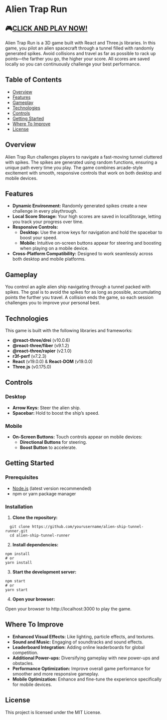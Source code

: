 # Alien Trap Run 

## 🎮[CLICK AND PLAY NOW!](https://ignaulis.github.io/r3f_game__alien_trap_run/)

Alien Trap Run is a 3D game built with React and Three.js libraries. In this game, you pilot an alien spacecraft through a tunnel filled with randomly generated spikes. Avoid collisions and travel as far as possible to rack up points—the farther you go, the higher your score. All scores are saved locally so you can continuously challenge your best performance.

## Table of Contents

- [Overview](#overview)
- [Features](#features)
- [Gameplay](#gameplay)
- [Technologies](#technologies)
- [Controls](#controls)
- [Getting Started](#getting-started)
- [Where To Improve](#Where-To-Improve)
- [License](#license)

## Overview

Alien Trap Run challenges players to navigate a fast-moving tunnel cluttered with spikes. The spikes are generated using random functions, ensuring a unique path every time you play. The game combines arcade-style excitement with smooth, responsive controls that work on both desktop and mobile devices.

## Features

- **Dynamic Environment:** Randomly generated spikes create a new challenge in every playthrough.
- **Local Score Storage:** Your high scores are saved in localStorage, letting you track your progress over time.
- **Responsive Controls:** 
  - **Desktop:** Use the arrow keys for navigation and hold the spacebar to boost your speed.
  - **Mobile:** Intuitive on-screen buttons appear for steering and boosting when playing on a mobile device.
- **Cross-Platform Compatibility:** Designed to work seamlessly across both desktop and mobile platforms.

## Gameplay

You control an agile alien ship navigating through a tunnel packed with spikes. The goal is to avoid the spikes for as long as possible, accumulating points the further you travel. A collision ends the game, so each session challenges you to improve your personal best.

## Technologies

This game is built with the following libraries and frameworks:

- **@react-three/drei** (v10.0.6)
- **@react-three/fiber** (v9.1.2)
- **@react-three/rapier** (v2.1.0)
- **r3f-perf** (v7.2.3)
- **React** (v19.0.0) & **React-DOM** (v19.0.0)
- **Three.js** (v0.175.0)

## Controls

### Desktop

- **Arrow Keys:** Steer the alien ship.
- **Spacebar:** Hold to boost the ship’s speed.

### Mobile

- **On-Screen Buttons:** Touch controls appear on mobile devices:
  - **Directional Buttons** for steering.
  - **Boost Button** to accelerate.

## Getting Started

### Prerequisites

- [Node.js](https://nodejs.org/) (latest version recommended)
- npm or yarn package manager

### Installation

1. **Clone the repository:**

```
  git clone https://github.com/yourusername/alien-ship-tunnel-runner.git
  cd alien-ship-tunnel-runner
```
2. **Install dependencies:**

```
npm install
# or
yarn install
```
3. **Start the development server:**

```
npm start
# or
yarn start
```

4. **Open your browser:**
   
Open your browser to http://localhost:3000 to play the game.

## Where To Improve

- **Enhanced Visual Effects:** Like lighting, particle effects, and textures.
- **Sound and Music:** Engaging of soundtracks and sound effects.
- **Leaderboard Integration:** Adding online leaderboards for global competition.
- **Additional Power-ups:** Diversifying gameplay with new power-ups and obstacles.
- **Performance Optimization:** Improve overall game performance for smoother and more responsive gameplay.
- **Mobile Optimization:** Enhance and fine-tune the experience specifically for mobile devices.

## License
This project is licensed under the MIT License.
